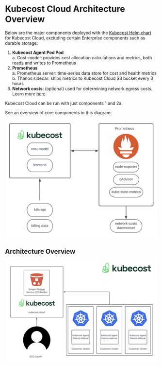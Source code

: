 Kubecost Cloud Architecture Overview
===================================

Below are the major components deployed with the [Kubecost Helm chart](http://docs.kubecost.com/install) for Kubecost Cloud, excluding certain Enterprise components such as durable storage:

1. **Kubecost Agent Pod Pod**  
    a. Cost-model: provides cost allocation calculations and metrics, both reads and writes to Prometheus
2. **Prometheus**  
    a. Prometheus server: time-series data store for cost and health metrics  
    b. Thanos sidecar: ships metrics to Kubecost Cloud S3 bucket every 3 hours
3. **Network costs**: (optional) used for determining network egress costs. Learn more [here](https://github.com/kubecost/docs/blob/main/network-allocation.md)

Kubecost Cloud can be run with just components 1 and 2a.

See an overview of core components in this diagram:

![Core Components Diagram](https://raw.githubusercontent.com/kubecost/docs/main/images/kubepromchart.PNG)

## Architecture Overview

![Architecture Diagram](https://raw.githubusercontent.com/kubecost/docs/main/images/cloudarchitecture.png)
